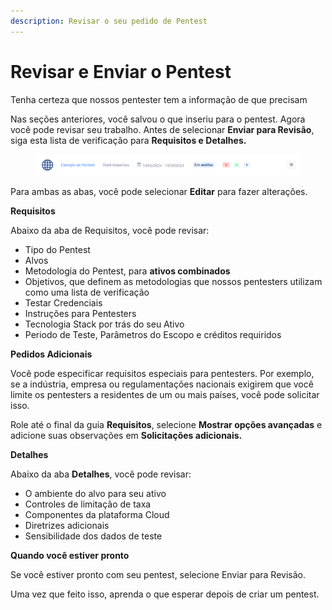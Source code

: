 ```yaml
---
description: Revisar o seu pedido de Pentest
---
```


# Revisar e Enviar o Pentest

Tenha certeza que nossos pentester tem a informação de que precisam



Nas seções anteriores, você salvou o que inseriu para o pentest. Agora você pode revisar seu trabalho. Antes de selecionar **Enviar para Revisão**, siga esta lista de verificação para **Requisitos e Detalhes.**

<figure><img src="../../../.gitbook/assets/9 (1).png" alt=""><figcaption></figcaption></figure>



Para ambas as abas, você pode selecionar **Editar** para fazer alterações.



**Requisitos**

Abaixo da aba de Requisitos, você pode revisar:

* Tipo do Pentest
* Alvos
* Metodologia do Pentest, para **ativos combinados**
* Objetivos, que definem as metodologias que nossos pentesters utilizam como uma lista de verificação
* Testar Credenciais
* Instruções para Pentesters
* Tecnologia Stack por trás do seu Ativo
* Periodo de Teste, Parâmetros do Escopo e créditos requiridos



**Pedidos Adicionais**

Você pode especificar requisitos especiais para pentesters. Por exemplo, se a indústria, empresa ou regulamentações nacionais exigirem que você limite os pentesters a residentes de um ou mais países, você pode solicitar isso.

Role até o final da guia **Requisitos**, selecione **Mostrar opções avançadas** e adicione suas observações em **Solicitações adicionais.**





**Detalhes**

Abaixo da aba **Detalhes**, você pode revisar:

* O ambiente do alvo para seu ativo
* Controles de limitação de taxa
* Componentes da plataforma Cloud
* Diretrizes adicionais
* Sensibilidade dos dados de teste



**Quando você estiver pronto**

Se você estiver pronto com seu pentest, selecione Enviar para Revisão.

Uma vez que feito isso, aprenda o que esperar depois de criar um pentest.
